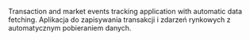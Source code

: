 Transaction and market events tracking application with automatic data fetching.
Aplikacja do zapisywania transakcji i zdarzeń rynkowych z automatycznym pobieraniem danych.

